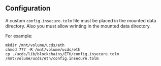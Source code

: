 ## Configuration

A custom `config.insecure.tolm` file must be placed in the mounted data directory.
Also you must allow wrinting in the mounted data directory.

For example:

```
mkdir /mnt/volume/ucds/eth
chmod 777 -R /mnt/volume/ucds/eth
cp ./ucds/lib/blockchains/ETH/config.insecure.tolm /mnt/volume/ucds/eth/config.insecure.tolm
```